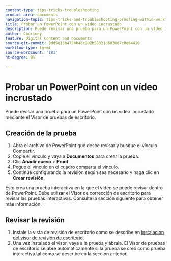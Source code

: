 ```yaml
---
content-type: tips-tricks-troubleshooting
product-area: documents
navigation-topic: tips-tricks-and-troubleshooting-proofing-within-workfront
title: Probar un PowerPoint con un vídeo incrustado
description: Puede revisar una prueba para un PowerPoint con un vídeo incrustado mediante el Visor de pruebas de escritorio.
author: Courtney
feature: Digital Content and Documents
source-git-commit: 8dd5e13b479bb46c982b58321d6838d7c0e64410
workflow-type: tm+mt
source-wordcount: '181'
ht-degree: 0%

---
```



# Probar un PowerPoint con un vídeo incrustado

Puede revisar una prueba para un PowerPoint con un vídeo incrustado mediante el Visor de pruebas de escritorio.

## Creación de la prueba

1. Abra el archivo de PowerPoint que desee revisar y busque el vínculo Compartir.
1. Copie el vínculo y vaya a **Documentos** para crear la prueba.
1. Clic **Añadir nuevo** > **Proof**.
1. Pegue el vínculo en el cuadro comparta el vínculo.
1. Continúe configurando la revisión según sea necesario y haga clic en **Crear revisión**.

Esto crea una prueba interactiva en la que el vídeo se puede revisar dentro de PowerPoint. Debe utilizar el Visor de corrección de escritorio para revisar las pruebas interactivas. Consulte la sección siguiente para obtener más información.

## Revisar la revisión

1. Instale la vista de revisión de escritorio como se describe en [Instalación del visor de revisión de escritorio](/help/quicksilver/review-and-approve-work/proofing/use-the-desktop-proofing-viewer/installing-desktop-proofing-viewer.md).
1. Una vez instalado el visor, vaya a la prueba y ábrala. El Visor de pruebas de escritorio se abre automáticamente si la prueba se creó como prueba interactiva tal como se describe en la sección anterior.
